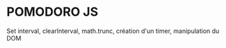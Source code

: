 <h1>POMODORO JS</h1>

<p>Set interval, clearInterval, math.trunc, création d'un timer, manipulation du DOM</p>